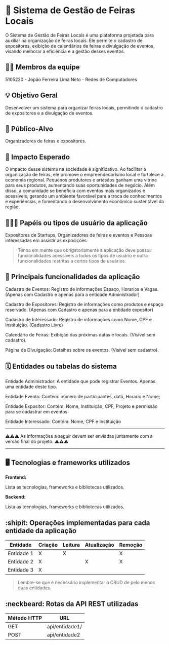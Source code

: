 # :checkered_flag: Sistema de Gestão de Feiras Locais


O Sistema de Gestão de Feiras Locais é uma plataforma projetada para auxiliar na organização de feiras locais. 
Ele permite o cadastro de expositores, exibição de calendários de feiras e divulgação de eventos, visando melhorar a eficiência e a gestão desses eventos.

## :technologist: Membros da equipe

5105220 - Jopão Ferreira Lima Neto - Redes de Computadores

## :bulb: Objetivo Geral
Desenvolver um sistema para organizar feiras locais, permitindo o cadastro de expositores e a divulgação de eventos.

## :eyes: Público-Alvo
Organizadores de feiras e expositores.


## :star2: Impacto Esperado
O impacto desse sistema na sociedade é significativo. Ao facilitar a organização de feiras, ele promove o empreendedorismo local e fortalece a economia regional. 
Pequenos produtores e artesãos ganham uma vitrine para seus produtos, aumentando suas oportunidades de negócio. 
Além disso, a comunidade se beneficia com eventos mais organizados e acessíveis, gerando um ambiente favorável para a troca de conhecimentos e experiências, 
e fomentando o desenvolvimento econômico sustentável da região.
## :people_holding_hands: Papéis ou tipos de usuário da aplicação

Expositores de Startups, Organizadores de feiras e eventos e Pessoas interessadas em assistir as exposições 
> Tenha em mente que obrigatoriamente a aplicação deve possuir funcionalidades acessíveis a todos os tipos de usuário e outra funcionalidades restritas a certos tipos de usuários.

## :triangular_flag_on_post:	 Principais funcionalidades da aplicação
Cadastro de Eventos:
Registro de informações Espaço, Horarios e Vagas.
(Apenas com Cadastro e apenas para a entidade Administrador)

Cadastro de Expositores:
Registro de informações como produtos e espaço reservado.
(Apenas com Cadastro e apenas para a entidade expositor)

Cadastro de Interessado:
Registro de informações como Nome, CPF e Instituição.
(Cadastro Livre)

Calendário de Feiras:
Exibição das próximas datas e locais.
(Visivel sem cadastro).

Página de Divulgação:
Detalhes sobre os eventos.
(Visivel sem cadastro).

## :spiral_calendar: Entidades ou tabelas do sistema

Entidade Administrador:
A entidade que pode registrar Eventos.
Apenas uma entidade deste tipo.

Entidade Evento: 
Contém: número de participantes, data, Horario e Nome;

Entidade Expositor:
Contém: Nome, Instituição, CPF, Projeto e permissão para se cadastrar em eventos

Entidade Interessado:
Contém: Nome, CPF e Instituição

----

:warning::warning::warning: As informações a seguir devem ser enviadas juntamente com a versão final do projeto. :warning::warning::warning:


----

## :desktop_computer: Tecnologias e frameworks utilizados

**Frontend:**

Lista as tecnologias, frameworks e bibliotecas utilizados.

**Backend:**

Lista as tecnologias, frameworks e bibliotecas utilizados.


## :shipit: Operações implementadas para cada entidade da aplicação


| Entidade| Criação | Leitura | Atualização | Remoção |
| --- | --- | --- | --- | --- |
| Entidade 1 | X |  X  |  | X |
| Entidade 2 | X |    |  X | X |
| Entidade 3 | X |    |  |  |

> Lembre-se que é necessário implementar o CRUD de pelo menos duas entidades.

## :neckbeard: Rotas da API REST utilizadas

| Método HTTP | URL |
| --- | --- |
| GET | api/entidade1/|
| POST | api/entidade2 |
